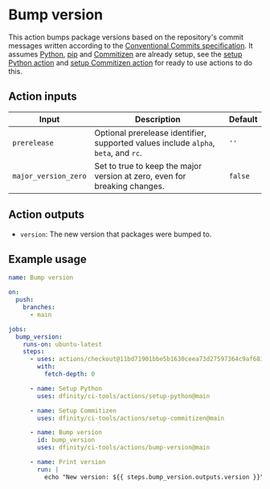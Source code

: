 # Bump version

This action bumps package versions based on the repository's commit messages written according to the [Conventional Commits specification](https://www.conventionalcommits.org/en/v1.0.0/). It assumes [Python](https://www.python.org/), [pip](https://pip.pypa.io/en/stable/) and [Commitizen](https://commitizen-tools.github.io/commitizen/) are already setup, see the [setup Python action](../setup-python/README.md) and [setup Commitizen action](../setup-commitizen/README.md) for ready to use actions to do this.

## Action inputs

| Input                | Description                                                                         | Default |
| -------------------- | ----------------------------------------------------------------------------------- | ------- |
| `prerelease`         | Optional prerelease identifier, supported values include `alpha`, `beta`, and `rc`. | `''`    |
| `major_version_zero` | Set to true to keep the major version at zero, even for breaking changes.           | `false` |

## Action outputs

- `version`: The new version that packages were bumped to.

## Example usage

```yaml
name: Bump version

on:
  push:
    branches:
      - main

jobs:
  bump_version:
    runs-on: ubuntu-latest
    steps:
      - uses: actions/checkout@11bd71901bbe5b1630ceea73d27597364c9af683 # v4.2.2
        with:
          fetch-depth: 0

      - name: Setup Python
        uses: dfinity/ci-tools/actions/setup-python@main

      - name: Setup Commitizen
        uses: dfinity/ci-tools/actions/setup-commitizen@main

      - name: Bump version
        id: bump_version
        uses: dfinity/ci-tools/actions/bump-version@main

      - name: Print version
        run: |
          echo "New version: ${{ steps.bump_version.outputs.version }}"
```
